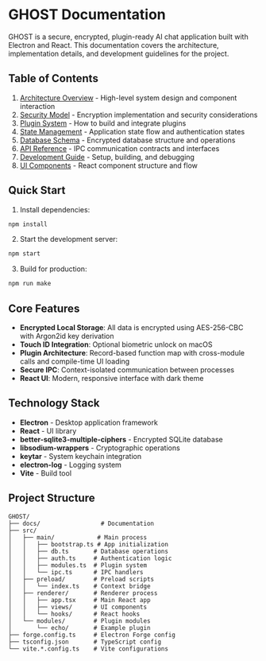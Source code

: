 # GHOST Documentation

GHOST is a secure, encrypted, plugin-ready AI chat application built with Electron and React. This documentation covers the architecture, implementation details, and development guidelines for the project.

## Table of Contents

1. [Architecture Overview](./ARCHITECTURE.md) - High-level system design and component interaction
2. [Security Model](./SECURITY.md) - Encryption implementation and security considerations
3. [Plugin System](./PLUGINS.md) - How to build and integrate plugins
4. [State Management](./STATE_MANAGEMENT.md) - Application state flow and authentication states
5. [Database Schema](./DATABASE.md) - Encrypted database structure and operations
6. [API Reference](./API.md) - IPC communication contracts and interfaces
7. [Development Guide](./DEVELOPMENT.md) - Setup, building, and debugging
8. [UI Components](./UI_COMPONENTS.md) - React component structure and flow

## Quick Start

1. Install dependencies:
```bash
npm install
```

2. Start the development server:
```bash
npm start
```

3. Build for production:
```bash
npm run make
```

## Core Features

- **Encrypted Local Storage**: All data is encrypted using AES-256-CBC with Argon2id key derivation
- **Touch ID Integration**: Optional biometric unlock on macOS
- **Plugin Architecture**: Record-based function map with cross-module calls and compile-time UI loading
- **Secure IPC**: Context-isolated communication between processes
- **React UI**: Modern, responsive interface with dark theme

## Technology Stack

- **Electron** - Desktop application framework
- **React** - UI library
- **better-sqlite3-multiple-ciphers** - Encrypted SQLite database
- **libsodium-wrappers** - Cryptographic operations
- **keytar** - System keychain integration
- **electron-log** - Logging system
- **Vite** - Build tool

## Project Structure

```
GHOST/
├── docs/                 # Documentation
├── src/
│   ├── main/            # Main process
│   │   ├── bootstrap.ts # App initialization
│   │   ├── db.ts       # Database operations
│   │   ├── auth.ts     # Authentication logic
│   │   ├── modules.ts  # Plugin system
│   │   └── ipc.ts      # IPC handlers
│   ├── preload/        # Preload scripts
│   │   └── index.ts    # Context bridge
│   ├── renderer/       # Renderer process
│   │   ├── app.tsx     # Main React app
│   │   ├── views/      # UI components
│   │   └── hooks/      # React hooks
│   └── modules/        # Plugin modules
│       └── echo/       # Example plugin
├── forge.config.ts     # Electron Forge config
├── tsconfig.json       # TypeScript config
└── vite.*.config.ts    # Vite configurations
```